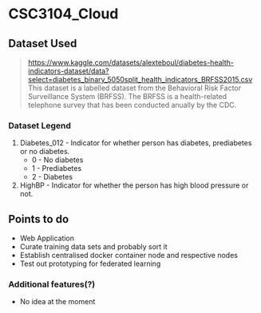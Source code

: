 # CSC3104_Cloud

## Dataset Used
> https://www.kaggle.com/datasets/alexteboul/diabetes-health-indicators-dataset/data?select=diabetes_binary_5050split_health_indicators_BRFSS2015.csv
This dataset is a labelled dataset from the Behavioral Risk Factor Surveillance System (BRFSS). The BRFSS is a health-related telephone survey that has been conducted anually by the CDC. 

### Dataset Legend
1. Diabetes_012 - Indicator for whether person has diabetes, prediabetes or no diabetes.
    - 0 - No diabetes
    - 1 - Prediabetes
    - 2 - Diabetes
2. HighBP - Indicator for whether the person has high blood pressure or not.

## Points to do

- Web Application
- Curate training data sets and probably sort it
- Establish centralised docker container node and respective nodes
- Test out prototyping for federated learning

### Additional features(?)
- No idea at the moment
